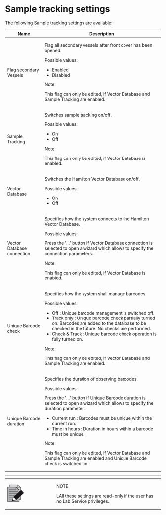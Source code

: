 # Sample tracking settings

The following Sample tracking settings are available:

&#x20;

| Name                       | Description                                                                                                                                                                                                                                                                                                                                                                                                                                                                                                                            |
| -------------------------- | -------------------------------------------------------------------------------------------------------------------------------------------------------------------------------------------------------------------------------------------------------------------------------------------------------------------------------------------------------------------------------------------------------------------------------------------------------------------------------------------------------------------------------------- |
| Flag secondary Vessels     | <p>Flag all secondary vessels after front cover has been opened.</p><p> </p><p>Possible values:</p><ul><li>Enabled</li><li>Disabled</li></ul><p> </p><p>Note:</p><p>This flag can only be edited, if Vector Database and Sample Tracking are enabled.</p>                                                                                                                                                                                                                                                                              |
| Sample Tracking            | <p>Switches sample tracking on/off.</p><p> </p><p>Possible values:</p><ul><li>On</li><li>Off</li></ul><p> </p><p>Note:</p><p>This flag can only be edited, if Vector Database is enabled.</p>                                                                                                                                                                                                                                                                                                                                          |
| Vector Database            | <p>Switches the Hamilton Vector Database on/off.</p><p> </p><p>Possible values:</p><ul><li>On</li><li>Off</li></ul>                                                                                                                                                                                                                                                                                                                                                                                                                    |
| Vector Database connection | <p>Specifies how the system connects to the Hamilton Vector Database.</p><p> </p><p>Possible values:</p><p>Press the '...' button if Vector Database connection is selected to open a wizard which allows to specify the connection parameters.</p><p> </p><p>Note:</p><p>This flag can only be edited, if Vector Database is enabled.</p>                                                                                                                                                                                             |
| Unique Barcode check       | <p>Specifies how the system shall manage barcodes.</p><p> </p><p>Possible values:</p><ul><li>Off : Unique barcode management is switched off.</li><li>Track only : Unique barcode check partially turned on. Barcodes are added to the data base to be checked in the future. No checks are performed.</li><li>Check &#x26; Track : Unique barcode check operation is fully turned on.</li></ul><p> </p><p>Note:</p><p>This flag can only be edited, if Vector Database and Sample Tracking are enabled.</p>                           |
| Unique Barcode duration    | <p>Specifies the duration of observing barcodes.</p><p> </p><p>Possible values:</p><p>Press the '...' button if Unique Barcode duration is selected to open a wizard which allows to specify the duration parameter.</p><ul><li>Current run : Barcodes must be unique within the current run.</li><li>Time in hours : Duration in hours within a barcode must be unique.</li></ul><p> </p><p>Note:</p><p>This flag can only be edited, if Vector Database and Sample Tracking are enabled and Unique Barcode check is switched on.</p> |

&#x20;

<table data-header-hidden><thead><tr><th width="145"></th><th></th></tr></thead><tbody><tr><td><img src="../../../.gitbook/assets/image (10) (1) (1) (1) (1) (1) (1) (1) (1) (1) (1) (1) (1) (1) (1) (1).png" alt="" data-size="original"></td><td><p>NOTE</p><p>LAll these settings are read-only if the user has no Lab Service privileges.</p></td></tr></tbody></table>

